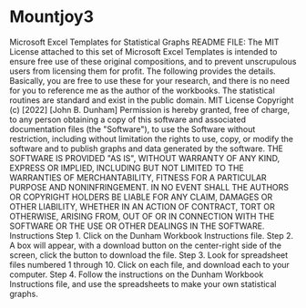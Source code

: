 # Mountjoy3
Microsoft Excel Templates for Statistical Graphs
README FILE:
The MIT License attached to this set of Microsoft Excel Templates is intended to ensure free use of these original compositions, and to prevent unscrupulous users from licensing them for profit. The following provides the details. Basically, you are free to use these for your research, and there is no need for you to reference me as the author of the workbooks. The statistical routines are standard and exist in the public domain. 
MIT License
Copyright (c) [2022] [John B. Dunham]
Permission is hereby granted, free of charge, to any person obtaining a copy of this software and associated documentation files (the "Software"), to use the Software without restriction, including without limitation the rights to use, copy, or modify the software and to publish graphs and data generated by the software.
THE SOFTWARE IS PROVIDED "AS IS", WITHOUT WARRANTY OF ANY KIND, EXPRESS OR IMPLIED, INCLUDING BUT NOT LIMITED TO THE WARRANTIES OF MERCHANTABILITY, FITNESS FOR A PARTICULAR PURPOSE AND NONINFRINGEMENT. IN NO EVENT SHALL THE AUTHORS OR COPYRIGHT HOLDERS BE LIABLE FOR ANY CLAIM, DAMAGES OR OTHER LIABILITY, WHETHER IN AN ACTION OF CONTRACT, TORT OR OTHERWISE, ARISING FROM, OUT OF OR IN CONNECTION WITH THE SOFTWARE OR THE USE OR OTHER DEALINGS IN THE SOFTWARE.
Instructions
Step 1. Click on the Dunham Workbook Instructions file. Step 2. A box will appear, with a download button on the center-right side of the screen, click the button to download the file.
Step 3. Look for spreadsheet files numbered 1 through 10. Click on each file, and download each to your computer.
Step 4. Follow the instructions on the Dunham Workbook Instructions file, and use the spreadsheets to make your own statistical graphs.  
